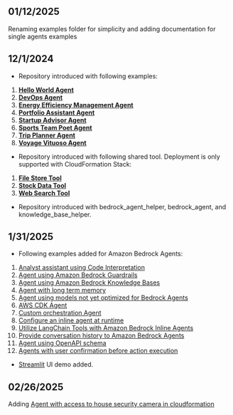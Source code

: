 ## 01/12/2025

Renaming examples folder for simplicity and adding documentation for single agents examples

## 12/1/2024

- Repository introduced with following examples:

1. **[Hello World Agent](/examples/multi_agent_collaboration/00_hello_world_agent/)**
2. **[DevOps Agent](/examples/multi_agent_collaboration/devops_agent/)**
3. **[Energy Efficiency Management Agent](/examples/multi_agent_collaboration/energy_efficiency_management_agent/)**
4. **[Portfolio Assistant Agent](/examples/multi_agent_collaboration/portfolio_assistant_agent/)**
5. **[Startup Advisor Agent](/examples/multi_agent_collaboration/startup_advisor_agent/)**
6. **[Sports Team Poet Agent](/examples/multi_agent_collaboration/team_poems_agent/)**
7. **[Trip Planner Agent](/examples/multi_agent_collaboration/trip_planner_agent/)**
8. **[Voyage Vituoso Agent](/examples/multi_agent_collaboration/voyage_virtuoso_agent/)**

- Repository introduced with following shared tool. Deployment is only supported with CloudFormation Stack:

1. **[File Store Tool](/src/shared/file_store/)**
2. **[Stock Data Tool](/src/shared/stock_data/)**
3. **[Web Search Tool](/src/shared/web_search/)**

- Repository introduced with bedrock_agent_helper, bedrock_agent, and knowledge_base_helper.

## 1/31/2025

- Following examples added for Amazon Bedrock Agents:

1. [Analyst assistant using Code Interpretation](/examples/agents/agent_with_code_interpretation/)
2. [Agent using Amazon Bedrock Guardrails](/examples/agents/agent_with_guardrails_integration/)
3. [Agent using Amazon Bedrock Knowledge Bases](/examples/agents/agent_with_knowledge_base_integration/)
4. [Agent with long term memory](/examples/agents/agent_with_long_term_memory/)
5. [Agent using models not yet optimized for Bedrock Agents](/examples/agents/agent_with_models_not_yet_optimized_for_bedrock_agents/)
6. [AWS CDK Agent](/examples/agents/cdk_agent/)
7. [Custom orchestration Agent](/examples/agents/custom_orchestration_agent/)
8. [Configure an inline agent at runtime](/examples/agents/inline_agent/)
9. [Utilize LangChain Tools with Amazon Bedrock Inline Agents](/examples/agents/langchain_tools_with_inline_agent/)
10. [Provide conversation history to Amazon Bedrock Agents](/examples/agents/manage_conversation_history/)
11. [Agent using OpenAPI schema](/examples/agents/open_api_schema_agent/)
12. [Agents with user confirmation before action execution](/examples/agents/user_confirmation_agents/)

- [Streamlit](/examples/agents_ux/) UI demo added.

## 02/26/2025

Adding [Agent with access to house security camera in cloudformation](/examples/agents/connected_house_agent/)
